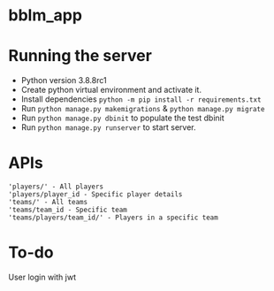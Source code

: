 # bblm_app

# Running the server

- Python version 3.8.8rc1
- Create python virtual environment and activate it.
- Install dependencies `python -m pip install -r requirements.txt`
- Run `python manage.py makemigrations` & `python manage.py migrate`
- Run `python manage.py dbinit` to populate the test dbinit
- Run `python manage.py runserver` to start server.

# APIs
    'players/' - All players
    'players/player_id - Specific player details
    'teams/' - All teams
    'teams/team_id - Specific team
    'teams/players/team_id/' - Players in a specific team

# To-do
User login with jwt

